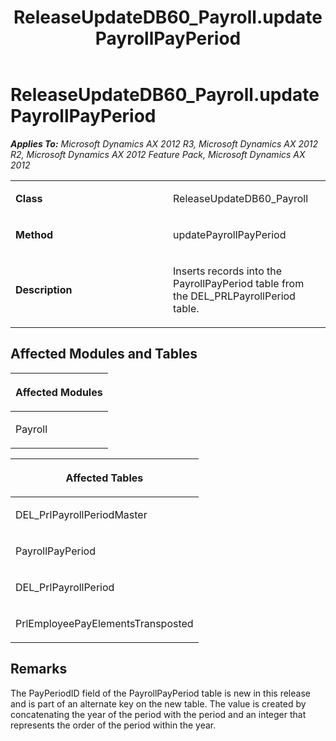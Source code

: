 ﻿---
title: ReleaseUpdateDB60_Payroll.updatePayrollPayPeriod
TOCTitle: ReleaseUpdateDB60_Payroll.updatePayrollPayPeriod
ms:assetid: fc830c96-5dd7-142c-f5d3-96ea83b754e2
ms:mtpsurl: https://msdn.microsoft.com/en-us/library/JJ720108(v=AX.60)
ms:contentKeyID: 49712414
ms.date: 05/18/2015
mtps_version: v=AX.60
---

# ReleaseUpdateDB60\_Payroll.updatePayrollPayPeriod 


_**Applies To:** Microsoft Dynamics AX 2012 R3, Microsoft Dynamics AX 2012 R2, Microsoft Dynamics AX 2012 Feature Pack, Microsoft Dynamics AX 2012_

<table>
<colgroup>
<col style="width: 50%" />
<col style="width: 50%" />
</colgroup>
<tbody>
<tr class="odd">
<td><p><strong>Class</strong></p></td>
<td><p>ReleaseUpdateDB60_Payroll</p></td>
</tr>
<tr class="even">
<td><p><strong>Method</strong></p></td>
<td><p>updatePayrollPayPeriod</p></td>
</tr>
<tr class="odd">
<td><p><strong>Description</strong></p></td>
<td><p>Inserts records into the PayrollPayPeriod table from the DEL_PRLPayrollPeriod table.</p></td>
</tr>
</tbody>
</table>


## Affected Modules and Tables

<table>
<colgroup>
<col style="width: 100%" />
</colgroup>
<thead>
<tr class="header">
<th><p>Affected Modules</p></th>
</tr>
</thead>
<tbody>
<tr class="odd">
<td><p>Payroll</p></td>
</tr>
</tbody>
</table>


<table>
<colgroup>
<col style="width: 100%" />
</colgroup>
<thead>
<tr class="header">
<th><p>Affected Tables</p></th>
</tr>
</thead>
<tbody>
<tr class="odd">
<td><p>DEL_PrlPayrollPeriodMaster</p></td>
</tr>
<tr class="even">
<td><p>PayrollPayPeriod</p></td>
</tr>
<tr class="odd">
<td><p>DEL_PrlPayrollPeriod</p></td>
</tr>
<tr class="even">
<td><p>PrlEmployeePayElementsTransposted</p></td>
</tr>
</tbody>
</table>


## Remarks

The PayPeriodID field of the PayrollPayPeriod table is new in this release and is part of an alternate key on the new table. The value is created by concatenating the year of the period with the period and an integer that represents the order of the period within the year.

  


